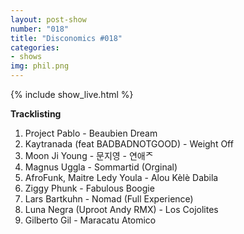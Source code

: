 ```yaml
---
layout: post-show
number: "018"
title: "Disconomics #018"
categories:
- shows
img: phil.png
---
```


{% include show_live.html %}

**Tracklisting**

1. Project Pablo - Beaubien Dream
1. Kaytranada (feat BADBADNOTGOOD) - Weight Off
1. Moon Ji Young - 문지영 - 연애ᄌ
1. Magnus Uggla - Sommartid (Orginal)
1. AfroFunk, Maitre Ledy Youla - Alou Kèlè Dabila
1. Ziggy Phunk -  Fabulous Boogie
1. Lars Bartkuhn - Nomad (Full Experience) 
1. Luna Negra (Uproot Andy RMX) - Los Cojolites
1. Gilberto Gil - Maracatu Atomico 
